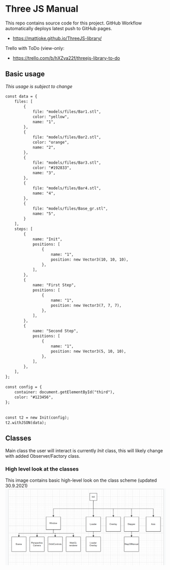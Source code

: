 # Three JS Manual

This repo contains source code for this project. 
GitHub Workflow automatically deploys latest push to GitHub pages.
- https://mattjoke.github.io/ThreeJS-library/

Trello with ToDo (view-only:
- https://trello.com/b/hXZva22f/threejs-library-to-do

## Basic usage
*This usage is subject to change*

    const data = {
        files: [
            {
                file: "models/files/Bar1.stl",
                color: "yellow",
                name: "1",
            },
            {
                file: "models/files/Bar2.stl",
                color: "orange",
                name: "2",
            },
            {
                file: "models/files/Bar3.stl",
                color: "#192833",
                name: "3",
            },
            {
                file: "models/files/Bar4.stl",
                name: "4",
            },
            {
                file: "models/files/Base_gr.stl",
                name: "5",
            }
        ],
        steps: [
            {
                name: "Init",
                positions: [
                    {
                        name: "1",
                        position: new Vector3(10, 10, 10),
                    },
                ],
            },
            {
                name: "First Step",
                positions: [
                    {
                        name: "1",
                        position: new Vector3(7, 7, 7),
                    },
                ],
            },
            {
                name: "Second Step",
                positions: [
                    {
                        name: "1",
                        position: new Vector3(5, 10, 10),
                    },
                ],
            },
        ],
    };

    const config = {
        container: document.getElementById("third"),
        color: "#123456",
    };


    const t2 = new Init(config); 
    t2.withJSON(data);

## Classes
Main class the user will interact is currently *Init* class, this will likely change with added Observer/Factory class.

### High level look at the classes

This image contains basic high-level look on the class scheme (updated 30.9.2021)
![Image of model](./static/model.png)

